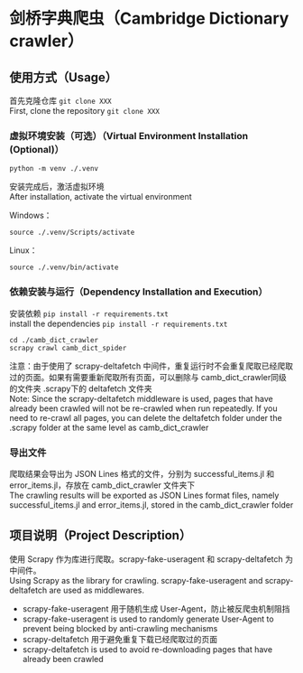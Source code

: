 # 剑桥字典爬虫（Cambridge Dictionary crawler）

## 使用方式（Usage）
首先克隆仓库 `git clone XXX`<br>
First, clone the repository `git clone XXX`<br>

### 虚拟环境安装（可选）（Virtual Environment Installation (Optional)）
```shell
python -m venv ./.venv
```
安装完成后，激活虚拟环境<br>
After installation, activate the virtual environment<br>

Windows：
```
source ./.venv/Scripts/activate 
```
Linux：
```shell
source ./.venv/bin/activate
```

### 依赖安装与运行（Dependency Installation and Execution）
安装依赖 `pip install -r requirements.txt`<br>
install the dependencies `pip install -r requirements.txt`<br>


```shell
cd ./camb_dict_crawler
scrapy crawl camb_dict_spider
```

注意：由于使用了 scrapy-deltafetch 中间件，重复运行时不会重复爬取已经爬取过的页面。如果有需要重新爬取所有页面，可以删除与 camb_dict_crawler同级的文件夹 .scrapy下的 deltafetch 文件夹<br>
Note: Since the scrapy-deltafetch middleware is used, pages that have already been crawled will not be re-crawled when run repeatedly. If you need to re-crawl all pages, you can delete the deltafetch folder under the .scrapy folder at the same level as camb_dict_crawler<br>

### 导出文件
爬取结果会导出为 JSON Lines 格式的文件，分别为 successful_items.jl 和 error_items.jl，存放在 camb_dict_crawler 文件夹下<br>
The crawling results will be exported as JSON Lines format files, namely successful_items.jl and error_items.jl, stored in the camb_dict_crawler folder<br>

## 项目说明（Project Description）
使用 Scrapy 作为库进行爬取。scrapy-fake-useragent 和 scrapy-deltafetch 为中间件。<br>
Using Scrapy as the library for crawling. scrapy-fake-useragent and scrapy-deltafetch are used as middlewares.<br>
- scrapy-fake-useragent 用于随机生成 User-Agent，防止被反爬虫机制阻挡<br>
- scrapy-fake-useragent is used to randomly generate User-Agent to prevent being blocked by anti-crawling mechanisms<br>
- scrapy-deltafetch 用于避免重复下载已经爬取过的页面<br>
- scrapy-deltafetch is used to avoid re-downloading pages that have already been crawled<br>